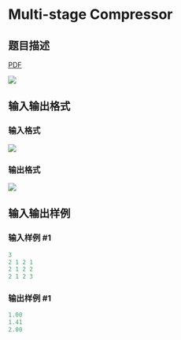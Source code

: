 # Multi-stage Compressor

## 题目描述

[problemUrl]: https://uva.onlinejudge.org/index.php?option=com_onlinejudge&Itemid=8&category=20&page=show_problem&problem=1781

[PDF](https://uva.onlinejudge.org/external/108/p10840.pdf)

![](https://cdn.luogu.com.cn/upload/vjudge_pic/UVA10840/fba404b59e6eaccde680c63776057801abd79eba.png)

## 输入输出格式

### 输入格式

![](https://cdn.luogu.com.cn/upload/vjudge_pic/UVA10840/6f7628145eb6ab69138159103fb4d11b967e5c45.png)

### 输出格式

![](https://cdn.luogu.com.cn/upload/vjudge_pic/UVA10840/1014efdfb50bd97c7bc54c49554835dbdfb227e0.png)

## 输入输出样例

### 输入样例 #1

```cpp
3
2 1 2 1
2 1 2 2
2 1 2 3
```


### 输出样例 #1

```cpp
1.00
1.41
2.00
```



